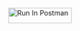 [<img src="https://run.pstmn.io/button.svg" alt="Run In Postman" style="width: 128px; height: 32px;">](https://app.getpostman.com/run-collection/35315-f6c43632-1ef8-41e9-a4e5-494260dee17c?action=collection%2Ffork&source=rip_markdown&collection-url=entityId%3D35315-f6c43632-1ef8-41e9-a4e5-494260dee17c%26entityType%3Dcollection%26workspaceId%3D9537543c-3737-4557-a3ce-8c5ed9249378#?env%5Bmccarthy-hw2%5D=W3sia2V5IjoiSldUIiwidmFsdWUiOiIiLCJlbmFibGVkIjp0cnVlLCJ0eXBlIjoiYW55Iiwic2Vzc2lvblZhbHVlIjoiSldULi4uIiwiY29tcGxldGVTZXNzaW9uVmFsdWUiOiJKV1QgZXlKaGJHY2lPaUpJVXpJMU5pSXNJblI1Y0NJNklrcFhWQ0o5LmV5SnBaQ0k2SWpZek1qVXdZakZpTWpGallUaG1ZMlE0WWpVMFpEYzBZak5rT0dSaE5HUTBOelF3TkRVNVpqa2lMQ0oxYzJWeWJtRnRaU0k2SW1KaGRHMWhiaUlzSW1saGRDSTZNVGN6T1Rnek16TXdPWDAub3FmaVliN1Y3bWUwZlBfSE5zVFlSOWMxWGFleW90M2dvMXBNcDRrQnNrYyIsInNlc3Npb25JbmRleCI6MH1d)